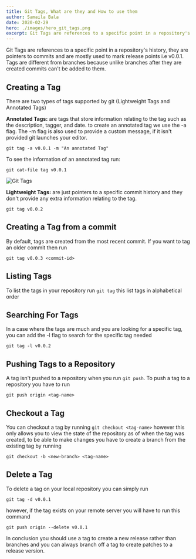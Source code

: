 ```yaml
---
title: Git Tags, What are they and How to use them
author: Samaila Bala
date: 2020-02-29
hero: ./images/hero_git_tags.png
excerpt: Git Tags are references to a specific point in a repository's history, they are pointers to commits and are mostly used to mark release points i.e ...
---
```


Git Tags are references to a specific point in a repository's history, they are pointers to commits and are mostly used to mark release points i.e v0.0.1. Tags are different from branches because unlike branches after they are created commits can't be added to them.

## Creating a Tag

There are two types of tags supported by git (Lightweight Tags and Annotated Tags)

**Annotated Tags:** are tags that store information relating to the tag such as the description, tagger, and date. to create an annotated tag we use the -a flag. The -m flag is also used to provide a custom message, if it isn't provided git launches your editor.

```shell
git tag -a v0.0.1 -m "An annotated Tag"
```

To  see the information of an annotated tag run:

```shell
git cat-file tag v0.0.1
```

<div className="Image__Small">
  <img
    src="https://res.cloudinary.com/dis3a42lz/image/upload/v1582996216/blog/git%20tags/tag2.png"
    title=""
    alt="Git Tags"
  />
</div>

**Lightweight Tags:** are just pointers to a specific commit history and they don't provide any extra information relating to the tag.

```shell
git tag v0.0.2
```

## Creating a Tag from a commit

By default, tags are created from the most recent commit. If you want to tag an older commit then run

```shell
git tag v0.0.3 <commit-id>
```

## Listing Tags

To list the tags in your repository run ``git tag`` this list tags in alphabetical order

## Searching For Tags

In a case where the tags are much and you are looking for a specific tag, you can add the -l flag to search for the specific tag needed

```shell
git tag -l v0.0.2
```

## Pushing Tags to a Repository

A tag isn't pushed to a repository when you run `git push`. To push a tag to a repository you have to run

```shell
git push origin <tag-name>
```

## Checkout a Tag

You can checkout a tag by running `git checkout <tag-name>` however this only allows you to view the  state of the repository as of when the tag was created, to be able to make changes you have to create a branch from the existing tag by running

```shell
git checkout -b <new-branch> <tag-name>
```

## Delete a Tag

To delete a tag on your local repository you can simply run

```shell
git tag -d v0.0.1
```

however, if the tag exists on your remote server you will have to run this command

```shell
git push origin --delete v0.0.1
```

In conclusion you should use a tag to create a new release rather than branches and you can always branch off a tag to create patches to a release version.
